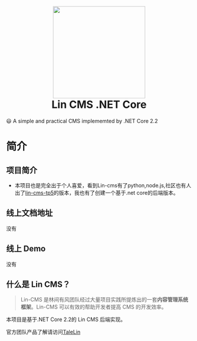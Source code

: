 
<h1 align="center">
  <a href="http://doc.cms.7yue.pro/">
  <img src="http://doc.cms.7yue.pro/left-logo.png" width="250"/></a>
  <br>
  Lin CMS .NET Core
</h1>
😃 A simple and practical CMS implememted by .NET Core 2.2


# 简介

## 项目简介
- 本项目也是完全出于个人喜爱，看到Lin-cms有了python,node.js,社区也有人出了[lin-cms-tp5](https://github.com/ChenJinchuang/lin-cms-tp5)的版本，我也有了创建一个基于.net core的后端版本。

## 线上文档地址

没有

## 线上 Demo

没有

## 什么是 Lin CMS？

> Lin-CMS 是林间有风团队经过大量项目实践所提炼出的一套**内容管理系统框架**。Lin-CMS 可以有效的帮助开发者提高 CMS 的开发效率。

本项目是基于.NET Core 2.2的 Lin CMS 后端实现。

官方团队产品了解请访问[TaleLin](https://github.com/TaleLin)
